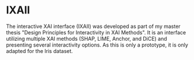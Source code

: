 # IXAII
The interactive XAI interface (IXAII) was developed as part of my master thesis "Design Principles for Interactivity in XAI Methods". It is an interface utilizing multiple XAI methods (SHAP, LIME, Anchor, and DiCE) and presenting several interactivity options. As this is only a prototype, it is only adapted for the Iris dataset.

